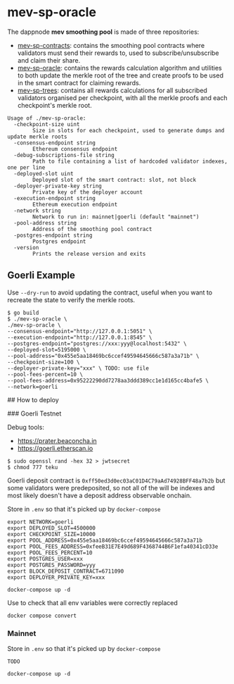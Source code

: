 # mev-sp-oracle

The dappnode **mev smoothing pool** is made of three repositories:
* [mev-sp-contracts](https://github.com/dappnode/mev-sp-contracts): contains the smoothing pool contracts where validators must send their rewards to, used to subscribe/unsubscribe and claim their share.
* [mev-sp-oracle](https://github.com/dappnode/mev-sp-oracle): contains the rewards calculation algorithm and utilities to both update the merkle root of the tree and create proofs to be used in the smart contract for claiming rewards.
* [mev-sp-trees](https://github.com/dappnode/mev-sp-trees): contains all rewards calculations for all subscribed validators organised per checkpoint, with all the merkle proofs and each checkpoint's merkle root.

```
Usage of ./mev-sp-oracle:
  -checkpoint-size uint
    	Size in slots for each checkpoint, used to generate dumps and update merkle roots
  -consensus-endpoint string
    	Ethereum consensus endpoint
  -debug-subscriptions-file string
    	Path to file containing a list of hardcoded validator indexes, one per line
  -deployed-slot uint
    	Deployed slot of the smart contract: slot, not block
  -deployer-private-key string
    	Private key of the deployer account
  -execution-endpoint string
    	Ethereum execution endpoint
  -network string
    	Network to run in: mainnet|goerli (default "mainnet")
  -pool-address string
    	Address of the smoothing pool contract
  -postgres-endpoint string
    	Postgres endpoint
  -version
    	Prints the release version and exits
```

## Goerli Example

Use `--dry-run` to avoid updating the contract, useful when you want to recreate the state to verify the merkle roots.
```console
$ go build
$ ./mev-sp-oracle \
./mev-sp-oracle \
--consensus-endpoint="http://127.0.0.1:5051" \
--execution-endpoint="http://127.0.0.1:8545" \
--postgres-endpoint="postgres://xxx:yyy@localhost:5432" \
--deployed-slot=5195000 \
--pool-address="0x455e5aa18469bc6ccef49594645666c587a3a71b" \
--checkpoint-size=100 \
--deployer-private-key="xxx" \ TODO: use file
--pool-fees-percent=10 \
--pool-fees-address=0x95222290dd7278aa3ddd389cc1e1d165cc4bafe5 \
--network=goerli
```

## How to deploy

### Goerli Testnet

Debug tools:
* https://prater.beaconcha.in
* https://goerli.etherscan.io

```console
$ sudo openssl rand -hex 32 > jwtsecret
$ chmod 777 teku
```

Goerli deposit contract is `0xff50ed3d0ec03aC01D4C79aAd74928BFF48a7b2b` but some validators were predeposited, so not all of the will be indexes and most likely doesn't have a deposit address observable onchain.

Store in `.env` so that it's picked up by `docker-compose`

```
export NETWORK=goerli
export DEPLOYED_SLOT=4500000
export CHECKPOINT_SIZE=10000
export POOL_ADDRESS=0x455e5aa18469bc6ccef49594645666c587a3a71b
export POOL_FEES_ADDRESS=0xfeeB31E7E49d689F4368744B6F1efa40341cD33e
export POOL_FEES_PERCENT=10
export POSTGRES_USER=xxx
export POSTGRES_PASSWORD=yyy
export BLOCK_DEPOSIT_CONTRACT=6711090
export DEPLOYER_PRIVATE_KEY=xxx
```

```
docker-compose up -d
```

Use to check that all env variables were correctly replaced
```console
docker compose convert
```

### Mainnet

Store in `.env` so that it's picked up by `docker-compose`

```
TODO
```

```
docker-compose up -d
```

